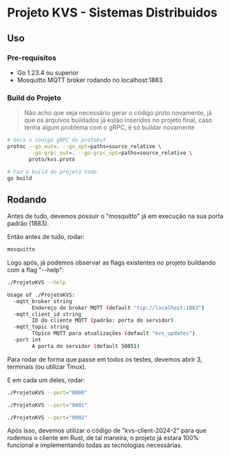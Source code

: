 # Projeto KVS - Sistemas Distribuidos

## Uso

### Pre-requisitos

- Go 1.23.4 ou superior
- Mosquitto MQTT broker rodando no localhost:1883

### Build do Projeto

> Não acho que seja necessário gerar o código proto novamente, já que os arquivos buildados já estão inseridos no projeto final, caso tenha algum problema com o gRPC, é só buildar novamente


```bash
# Gera o código gRPC do protobuf
protoc --go_out=. --go_opt=paths=source_relative \
       --go-grpc_out=. --go-grpc_opt=paths=source_relative \
       proto/kvs.proto

# Faz o build do projeto todo
go build
```

## Rodando

Antes de tudo, devemos possuir o "mosquitto" já em execução na sua porta padrão (1883).

Então antes de tudo, rodar:

```bash
mosquitto
```

Logo após, já podemos observar as flags existentes no projeto buildando com a flag "--help":

```bash
./ProjetoKVS --help

Usage of ./ProjetoKVS:
  -mqtt_broker string
    	Endereço do broker MQTT (default "tcp://localhost:1883")
  -mqtt_client_id string
    	ID do cliente MQTT (padrão: porta do servidor)
  -mqtt_topic string
    	Tópico MQTT para atualizações (default "kvs_updates")
  -port int
    	A porta do servidor (default 50051)
```

Para rodar de forma que passe em todos os testes, devemos abrir 3, terminais (ou utilizar Tmux).

E em cada um deles, rodar:

```bash
./ProjetoKVS --port="9000"

./ProjetoKVS --port="9001"

./ProjetoKVS --port="9002"
```

Após isso, devemos utilizar o código de "kvs-client-2024-2" para que rodemos o cliente em Rust, de tal maneira, o projeto já estara 100% funcional e implementando todas as tecnologias necessárias.
